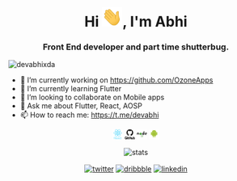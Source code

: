 <h1 align="center">Hi <img src="https://raw.githubusercontent.com/ABSphreak/ABSphreak/master/gifs/Hi.gif" width="40px" />, I'm Abhi</h1>
<h3 align="center">Front End developer and part time shutterbug.</h3>
<p align="left"> <img src="https://komarev.com/ghpvc/?username=devabhixda" alt="devabhixda" /> </p>

<!--
**devabhixda/devabhixda** is a ✨ _special_ ✨ repository because its `README.md` (this file) appears on your GitHub profile.
Here are some ideas to get you started:
-->

- 🔭 I’m currently working on https://github.com/OzoneApps
- 🌱 I’m currently learning Flutter
- 👯 I’m looking to collaborate on Mobile apps
- 💬 Ask me about Flutter, React, AOSP
- 📫 How to reach me: https://t.me/devabhi

<p align="center">
  <img src="https://raw.githubusercontent.com/devicons/devicon/master/icons/react/react-original-wordmark.svg" alt="react" width="20" height="20"/>
  <img src="https://raw.githubusercontent.com/devicons/devicon/master/icons/github/github-original-wordmark.svg" alt="github" width="20" height="20"/>
  <img src="https://raw.githubusercontent.com/devicons/devicon/master/icons/nodejs/nodejs-original-wordmark.svg" alt="nodejs" width="20" height="20"/>
  <img src="https://raw.githubusercontent.com/devicons/devicon/master/icons/android/android-original-wordmark.svg" alt="android" width="20" height="20"/>
</p>
<p align="center">
  <img src="https://github-readme-stats-five-lyart.vercel.app/api?username=devabhixda&show_icons=true" alt="stats" /> 
</p>

<p align="center">
<a href="https://twitter.com/devabhixda" target="blank"><img align="center" src="https://cdn.jsdelivr.net/npm/simple-icons@3.0.1/icons/twitter.svg" alt="twitter" height="20" width="20" /></a>
<a href="https://dribbble.com/devabhixda" target="blank"><img align="center" src="https://cdn.jsdelivr.net/npm/simple-icons@3.0.1/icons/dribbble.svg" alt="dribbble" height="20" width="20" /></a>
<a href="https://www.linkedin.com/in/abhi-jain" target="blank"><img align="center" src="https://cdn.jsdelivr.net/npm/simple-icons@3.0.1/icons/linkedin.svg" alt="linkedin" height="20" width="20" /></a>
</p>